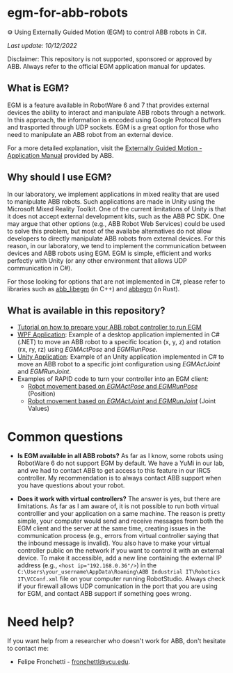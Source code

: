 # egm-for-abb-robots
:gear: Using Externally Guided Motion (EGM) to control ABB robots in C#. 

_Last update: 10/12/2022_

Disclaimer: This repository is not supported, sponsored or approved by ABB. Always refer to the official EGM application manual for updates. 

## What is EGM?
EGM is a feature available in RobotWare 6 and 7 that provides external devices the ability to interact and manipulate ABB robots through a network. In this approach, the information is encoded using Google Protocol Buffers and trasported through UDP sockets. EGM is a great option for those who need to manipulate an ABB robot from an external device.

For a more detailed explanation, visit the [Externally Guided Motion - Application Manual](https://library.e.abb.com/public/f05090fae99a4d0ba2ee332e50865791/3HAC073318%20AM%20Externally%20Guided%20Motion%20RW7-en.pdf) provided by ABB.

## Why should I use EGM?
In our laboratory, we implement applications in mixed reality that are used to manipulate ABB robots. Such applications are made in Unity using the Microsoft Mixed Reality Toolkit. One of the current limitations of Unity is that it does not accept external development kits, such as the ABB PC SDK. One may argue that other options (e.g., ABB Robot Web Services) could be used to solve this problem, but most of the availabe alternatives do not allow developers to directly manipulate ABB robots from external devices. For this reason, in our laboratory, we tend to implement the communication between devices and ABB robots using EGM. EGM is simple, efficient and works perfectly with Unity (or any other environment that allows UDP communication in C#).

For those looking for options that are not implemented in C#, please refer to libraries such as [abb_libegm](https://www.rosin-project.eu/tool/abb-libegm#:~:text=abb_libegm%20is%20a%20C%2B%2B%20communication,well%20as%20providing%20user%20APIs.) (in C++) and [abbegm](https://docs.rs/abbegm/latest/abbegm/) (in Rust).

## What is available in this repository?
- [Tutorial on how to prepare your ABB robot controller to run EGM](https://github.com/vcuse/egm-for-abb-robots/blob/main/EGM-Preparing-your-robot.pdf)
- [WPF Application](https://github.com/vcuse/egm-for-abb-robots/tree/main/WPF-Example): Example of a desktop application implemented in C# (.NET) to move an ABB robot to a specific location (x, y, z) and rotation (rx, ry, rz) using _EGMActPose_ and _EGMRunPose_.
- [Unity Application](https://github.com/vcuse/egm-for-abb-robots/tree/main/WPF-Example): Example of an Unity application implemented in C# to move an ABB robot to a specific joint configuration using _EGMActJoint_ and _EGMRunJoint_.
- Examples of RAPID code to turn your controller into an EGM client: 
    - [Robot movement based on _EGMActPose_ and _EGMRunPose_](https://github.com/vcuse/egm-for-abb-robots/blob/main/EGMPoseCommunication.modx) (Position)
    - [Robot movement based on _EGMActJoint_ and _EGMRunJoint_](https://github.com/vcuse/egm-for-abb-robots/blob/main/EGMJointCommunication.modx) (Joint Values)


# Common questions
- **Is EGM available in all ABB robots?** As far as I know, some robots using RobotWare 6 do not support EGM by default. We have a YuMi in our lab, and we had to contact ABB to get access to this feature in our IRC5 controller. My recommendation is to always contact ABB support when you have questions about your robot.

- **Does it work with virtual controllers?**
The answer is yes, but there are limitations. As far as I am aware of, it is not possible to run both virtual controlller and your application on a same machine. The reason is pretty simple, your computer would send and receive messages from both the EGM client and the server at the same time, creating issues in the communication process (e.g., errors from virtual controller saying that the inbound message is invalid). You also have to make your virtual controller public on the network if you want to control it with an external device. To make it accessible, add a new line containing the external IP address (e.g., `<host ip="192.168.0.36"/>`) in the `C:\Users\your_username\AppData\Roaming\ABB Industrial IT\Robotics IT\VCConf.xml` file on your computer running RobotStudio. Always check if your firewall allows UDP comunication in the port that you are using for EGM, and contact ABB support if something goes wrong.

# Need help?
If you want help from a researcher who doesn't work for ABB, don't hesitate to contact me:
- Felipe Fronchetti - fronchettl@vcu.edu.
